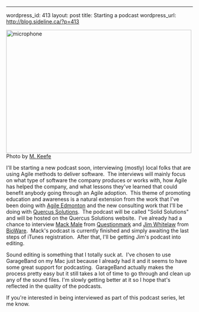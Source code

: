 --- 
wordpress_id: 413
layout: post
title: Starting a podcast
wordpress_url: http://blog.sideline.ca/?p=413

<p class="center caption">
<img title="microphone" src="http://blog.sideline.ca/wp-content/uploads/2009/03/microphone.jpg" alt="microphone" width="500" height="333" />
<span>Photo by <a href="http://www.flickr.com/photos/mkeefe/2349283746/">M. Keefe</a></span></p>
I'll be starting a new podcast soon, interviewing (mostly) local folks that are using Agile methods to deliver software.  The interviews will mainly focus on what type of software the company produces or works with, how Agile has helped the company, and what lessons they've learned that could benefit anybody going through an Agile adoption.  This theme of promoting education and awareness is a natural extension from the work that I've been doing with <a href="http://www.agileedmonton.org">Agile Edmonton</a> and the new consulting work that I'll be doing with <a href="http://www.quercussolutions.com">Quercus Solutions</a>. 
<!--more-->
The podcast will be called "Solid Solutions" and will be hosted on the Quercus Solutions website.  I've already had a chance to interview <a href="http://www.twitter.com/mastermaq">Mack Male</a> from <a href="http://www.questionmark.com">Questionmark</a> and <a href="http://www.twitter.com/jimwhitelaw">Jim Whitelaw</a> from <a href="http://www.bioware.com">BioWare</a>.  Mack's podcast is currently finished and simply awaiting the last steps of iTunes registration.  After that, I'll be getting Jim's podcast into editing.

Sound editing is something that I totally suck at.  I've chosen to use GarageBand on my Mac just because I already had it and it seems to have some great support for podcasting.  GarageBand actually makes the process pretty easy but it still takes a lot of time to go through and clean up any of the sound files. I'm slowly getting better at it so I hope that's reflected in the quality of the podcasts.

If you're interested in being interviewed as part of this podcast series, let me know.

